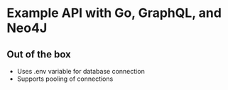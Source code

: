 # Example API with Go, GraphQL, and Neo4J

## Out of the box
- Uses .env variable for database connection
- Supports pooling of connections